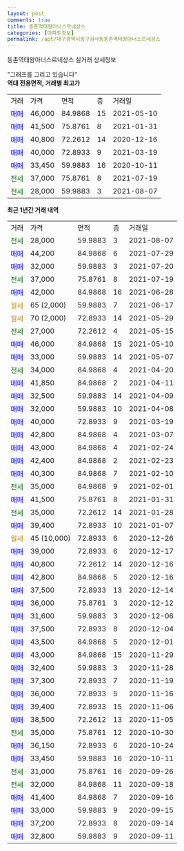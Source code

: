 ```yaml
---
layout: post
comments: true
title: 동촌역태왕아너스르네상스
categories: [아파트정보]
permalink: /apt/대구광역시동구검사동동촌역태왕아너스르네상스
---
```


동촌역태왕아너스르네상스 실거래 상세정보

<script type="text/javascript">
  google.charts.load('current', {'packages':['line', 'corechart']});
  google.charts.setOnLoadCallback(drawChart);

  function drawChart() {
    var data = new google.visualization.DataTable();
    data.addColumn('date', '거래일');
    data.addColumn('number', "매매");
    data.addColumn('number', "전세");
    data.addColumn('number', "전매");

    data.addRows([[new Date(Date.parse("2021-08-07")), null, 28000, null], [new Date(Date.parse("2021-07-29")), 44200, null, null], [new Date(Date.parse("2021-07-20")), 32000, null, null], [new Date(Date.parse("2021-07-19")), null, 37000, null], [new Date(Date.parse("2021-06-28")), 42000, null, null], [new Date(Date.parse("2021-06-17")), null, null, null], [new Date(Date.parse("2021-05-29")), null, null, null], [new Date(Date.parse("2021-05-15")), null, 27000, null], [new Date(Date.parse("2021-05-10")), 46000, null, null], [new Date(Date.parse("2021-05-07")), 33000, null, null], [new Date(Date.parse("2021-04-20")), null, 34000, null], [new Date(Date.parse("2021-04-11")), 41850, null, null], [new Date(Date.parse("2021-04-09")), 32500, null, null], [new Date(Date.parse("2021-04-08")), 32000, null, null], [new Date(Date.parse("2021-03-19")), 40000, null, null], [new Date(Date.parse("2021-03-07")), 42800, null, null], [new Date(Date.parse("2021-02-24")), 43000, null, null], [new Date(Date.parse("2021-02-23")), 42400, null, null], [new Date(Date.parse("2021-02-10")), 40300, null, null], [new Date(Date.parse("2021-02-01")), null, 35000, null], [new Date(Date.parse("2021-01-31")), 41500, null, null], [new Date(Date.parse("2021-01-28")), null, 35000, null], [new Date(Date.parse("2021-01-07")), 39400, null, null], [new Date(Date.parse("2020-12-26")), null, null, null], [new Date(Date.parse("2020-12-17")), 39000, null, null], [new Date(Date.parse("2020-12-16")), 40800, null, null], [new Date(Date.parse("2020-12-16")), 42800, null, null], [new Date(Date.parse("2020-12-14")), 37500, null, null], [new Date(Date.parse("2020-12-12")), 36000, null, null], [new Date(Date.parse("2020-12-06")), 31600, null, null], [new Date(Date.parse("2020-12-04")), 37500, null, null], [new Date(Date.parse("2020-12-01")), 43500, null, null], [new Date(Date.parse("2020-11-29")), 43000, null, null], [new Date(Date.parse("2020-11-28")), 32400, null, null], [new Date(Date.parse("2020-11-19")), 37300, null, null], [new Date(Date.parse("2020-11-16")), 36000, null, null], [new Date(Date.parse("2020-11-06")), 39400, null, null], [new Date(Date.parse("2020-11-05")), 38500, null, null], [new Date(Date.parse("2020-10-30")), null, 35000, null], [new Date(Date.parse("2020-10-24")), 36150, null, null], [new Date(Date.parse("2020-10-11")), 33450, null, null], [new Date(Date.parse("2020-09-26")), null, 31000, null], [new Date(Date.parse("2020-09-18")), null, 32000, null], [new Date(Date.parse("2020-09-16")), 41400, null, null], [new Date(Date.parse("2020-09-15")), 33000, null, null], [new Date(Date.parse("2020-09-14")), 37200, null, null], [new Date(Date.parse("2020-09-11")), 32800, null, null]]);

    var options = {
      hAxis: {
        format: 'yyyy/MM/dd'
      },    
      lineWidth: 0,
      pointsVisible: true,    
      title: '최근 1년간 유형별 실거래가 분포',
      legend: { position: 'bottom' }
    };

    var formatter = new google.visualization.NumberFormat({pattern:'###,###'} );
    formatter.format(data, 1);
    formatter.format(data, 2);
    
    setTimeout(function() {
        var chart = new google.visualization.LineChart(document.getElementById('columnchart_material'));
        chart.draw(data, (options));
        document.getElementById('loading').style.display = 'none';
    }, 200);
  }
</script>


<div id="loading" style="z-index:20; display: block; margin-left: 0px">"그래프를 그리고 있습니다"</div>
<div id="columnchart_material" style="width: 95%; margin-left: 0px; display: block"></div>
<!-- contents start -->
<b>역대 전용면적, 거래별 최고가</b>
<table class="sortable">
    <tr>
      <td>거래</td>
      <td>가격</td>
      <td>면적</td>
      <td>층</td>
      <td>거래일</td>
    </tr>
        <tr>
          <td><a style="color: blue">매매</a></td>
          <td>46,000</td>
          <td>84.9868</td>
          <td>15</td>
          <td>2021-05-10</td>
        </tr>            <tr>
          <td><a style="color: blue">매매</a></td>
          <td>41,500</td>
          <td>75.8761</td>
          <td>8</td>
          <td>2021-01-31</td>
        </tr>            <tr>
          <td><a style="color: blue">매매</a></td>
          <td>40,800</td>
          <td>72.2612</td>
          <td>14</td>
          <td>2020-12-16</td>
        </tr>            <tr>
          <td><a style="color: blue">매매</a></td>
          <td>40,000</td>
          <td>72.8933</td>
          <td>9</td>
          <td>2021-03-19</td>
        </tr>            <tr>
          <td><a style="color: blue">매매</a></td>
          <td>33,450</td>
          <td>59.9883</td>
          <td>16</td>
          <td>2020-10-11</td>
        </tr>        
        <tr>
              <td><a style="color: darkgreen">전세</a></td>
              <td>37,000</td>
              <td>75.8761</td>
              <td>8</td>
              <td>2021-07-19</td>
            </tr>            <tr>
              <td><a style="color: darkgreen">전세</a></td>
              <td>28,000</td>
              <td>59.9883</td>
              <td>3</td>
              <td>2021-08-07</td>
            </tr>        
    
</table>

<b>최근 1년간 거래 내역</b>

<table class="sortable">
    <tr>
      <td>거래</td>
      <td>가격</td>
      <td>면적</td>
      <td>층</td>
      <td>거래일</td>
    </tr>
    <tr>
      <td><a style="color: darkgreen">전세</a></td>
      <td>28,000</td>
      <td>59.9883</td>
      <td>3</td>
      <td>2021-08-07</td>
    </tr>          <tr>
      <td><a style="color: blue">매매</a></td>
      <td>44,200</td>
      <td>84.9868</td>
      <td>6</td>
      <td>2021-07-29</td>
    </tr>          <tr>
      <td><a style="color: blue">매매</a></td>
      <td>32,000</td>
      <td>59.9883</td>
      <td>3</td>
      <td>2021-07-20</td>
    </tr>          <tr>
      <td><a style="color: darkgreen">전세</a></td>
      <td>37,000</td>
      <td>75.8761</td>
      <td>8</td>
      <td>2021-07-19</td>
    </tr>          <tr>
      <td><a style="color: blue">매매</a></td>
      <td>42,000</td>
      <td>84.9868</td>
      <td>16</td>
      <td>2021-06-28</td>
    </tr>          <tr>
      <td><a style="color: darkgoldenrod">월세</a></td>
      <td>65 (2,000)</td>
      <td>59.9883</td>
      <td>7</td>
      <td>2021-06-17</td>
    </tr>          <tr>
      <td><a style="color: darkgoldenrod">월세</a></td>
      <td>70 (2,000)</td>
      <td>72.8933</td>
      <td>14</td>
      <td>2021-05-29</td>
    </tr>          <tr>
      <td><a style="color: darkgreen">전세</a></td>
      <td>27,000</td>
      <td>72.2612</td>
      <td>4</td>
      <td>2021-05-15</td>
    </tr>          <tr>
      <td><a style="color: blue">매매</a></td>
      <td>46,000</td>
      <td>84.9868</td>
      <td>15</td>
      <td>2021-05-10</td>
    </tr>          <tr>
      <td><a style="color: blue">매매</a></td>
      <td>33,000</td>
      <td>59.9883</td>
      <td>14</td>
      <td>2021-05-07</td>
    </tr>          <tr>
      <td><a style="color: darkgreen">전세</a></td>
      <td>34,000</td>
      <td>84.9868</td>
      <td>4</td>
      <td>2021-04-20</td>
    </tr>          <tr>
      <td><a style="color: blue">매매</a></td>
      <td>41,850</td>
      <td>84.9868</td>
      <td>2</td>
      <td>2021-04-11</td>
    </tr>          <tr>
      <td><a style="color: blue">매매</a></td>
      <td>32,500</td>
      <td>59.9883</td>
      <td>14</td>
      <td>2021-04-09</td>
    </tr>          <tr>
      <td><a style="color: blue">매매</a></td>
      <td>32,000</td>
      <td>59.9883</td>
      <td>10</td>
      <td>2021-04-08</td>
    </tr>          <tr>
      <td><a style="color: blue">매매</a></td>
      <td>40,000</td>
      <td>72.8933</td>
      <td>9</td>
      <td>2021-03-19</td>
    </tr>          <tr>
      <td><a style="color: blue">매매</a></td>
      <td>42,800</td>
      <td>84.9868</td>
      <td>4</td>
      <td>2021-03-07</td>
    </tr>          <tr>
      <td><a style="color: blue">매매</a></td>
      <td>43,000</td>
      <td>84.9868</td>
      <td>4</td>
      <td>2021-02-24</td>
    </tr>          <tr>
      <td><a style="color: blue">매매</a></td>
      <td>42,400</td>
      <td>84.9868</td>
      <td>2</td>
      <td>2021-02-23</td>
    </tr>          <tr>
      <td><a style="color: blue">매매</a></td>
      <td>40,300</td>
      <td>84.9868</td>
      <td>7</td>
      <td>2021-02-10</td>
    </tr>          <tr>
      <td><a style="color: darkgreen">전세</a></td>
      <td>35,000</td>
      <td>84.9868</td>
      <td>9</td>
      <td>2021-02-01</td>
    </tr>          <tr>
      <td><a style="color: blue">매매</a></td>
      <td>41,500</td>
      <td>75.8761</td>
      <td>8</td>
      <td>2021-01-31</td>
    </tr>          <tr>
      <td><a style="color: darkgreen">전세</a></td>
      <td>35,000</td>
      <td>72.2612</td>
      <td>14</td>
      <td>2021-01-28</td>
    </tr>          <tr>
      <td><a style="color: blue">매매</a></td>
      <td>39,400</td>
      <td>72.8933</td>
      <td>10</td>
      <td>2021-01-07</td>
    </tr>          <tr>
      <td><a style="color: darkgoldenrod">월세</a></td>
      <td>45 (10,000)</td>
      <td>72.8933</td>
      <td>6</td>
      <td>2020-12-26</td>
    </tr>          <tr>
      <td><a style="color: blue">매매</a></td>
      <td>39,000</td>
      <td>72.8933</td>
      <td>6</td>
      <td>2020-12-17</td>
    </tr>          <tr>
      <td><a style="color: blue">매매</a></td>
      <td>40,800</td>
      <td>72.2612</td>
      <td>14</td>
      <td>2020-12-16</td>
    </tr>          <tr>
      <td><a style="color: blue">매매</a></td>
      <td>42,800</td>
      <td>84.9868</td>
      <td>5</td>
      <td>2020-12-16</td>
    </tr>          <tr>
      <td><a style="color: blue">매매</a></td>
      <td>37,500</td>
      <td>72.8933</td>
      <td>13</td>
      <td>2020-12-14</td>
    </tr>          <tr>
      <td><a style="color: blue">매매</a></td>
      <td>36,000</td>
      <td>75.8761</td>
      <td>3</td>
      <td>2020-12-12</td>
    </tr>          <tr>
      <td><a style="color: blue">매매</a></td>
      <td>31,600</td>
      <td>59.9883</td>
      <td>3</td>
      <td>2020-12-06</td>
    </tr>          <tr>
      <td><a style="color: blue">매매</a></td>
      <td>37,500</td>
      <td>72.8933</td>
      <td>8</td>
      <td>2020-12-04</td>
    </tr>          <tr>
      <td><a style="color: blue">매매</a></td>
      <td>43,500</td>
      <td>84.9868</td>
      <td>5</td>
      <td>2020-12-01</td>
    </tr>          <tr>
      <td><a style="color: blue">매매</a></td>
      <td>43,000</td>
      <td>84.9868</td>
      <td>15</td>
      <td>2020-11-29</td>
    </tr>          <tr>
      <td><a style="color: blue">매매</a></td>
      <td>32,400</td>
      <td>59.9883</td>
      <td>3</td>
      <td>2020-11-28</td>
    </tr>          <tr>
      <td><a style="color: blue">매매</a></td>
      <td>37,300</td>
      <td>72.8933</td>
      <td>7</td>
      <td>2020-11-19</td>
    </tr>          <tr>
      <td><a style="color: blue">매매</a></td>
      <td>36,000</td>
      <td>72.8933</td>
      <td>5</td>
      <td>2020-11-16</td>
    </tr>          <tr>
      <td><a style="color: blue">매매</a></td>
      <td>39,400</td>
      <td>72.8933</td>
      <td>15</td>
      <td>2020-11-06</td>
    </tr>          <tr>
      <td><a style="color: blue">매매</a></td>
      <td>38,500</td>
      <td>72.2612</td>
      <td>13</td>
      <td>2020-11-05</td>
    </tr>          <tr>
      <td><a style="color: darkgreen">전세</a></td>
      <td>35,000</td>
      <td>75.8761</td>
      <td>12</td>
      <td>2020-10-30</td>
    </tr>          <tr>
      <td><a style="color: blue">매매</a></td>
      <td>36,150</td>
      <td>72.8933</td>
      <td>6</td>
      <td>2020-10-24</td>
    </tr>          <tr>
      <td><a style="color: blue">매매</a></td>
      <td>33,450</td>
      <td>59.9883</td>
      <td>16</td>
      <td>2020-10-11</td>
    </tr>          <tr>
      <td><a style="color: darkgreen">전세</a></td>
      <td>31,000</td>
      <td>75.8761</td>
      <td>16</td>
      <td>2020-09-26</td>
    </tr>          <tr>
      <td><a style="color: darkgreen">전세</a></td>
      <td>32,000</td>
      <td>84.9868</td>
      <td>11</td>
      <td>2020-09-18</td>
    </tr>          <tr>
      <td><a style="color: blue">매매</a></td>
      <td>41,400</td>
      <td>84.9868</td>
      <td>7</td>
      <td>2020-09-16</td>
    </tr>          <tr>
      <td><a style="color: blue">매매</a></td>
      <td>33,000</td>
      <td>59.9883</td>
      <td>9</td>
      <td>2020-09-15</td>
    </tr>          <tr>
      <td><a style="color: blue">매매</a></td>
      <td>37,200</td>
      <td>72.8933</td>
      <td>8</td>
      <td>2020-09-14</td>
    </tr>          <tr>
      <td><a style="color: blue">매매</a></td>
      <td>32,800</td>
      <td>59.9883</td>
      <td>9</td>
      <td>2020-09-11</td>
    </tr>      </table>
<!-- contents end -->    

